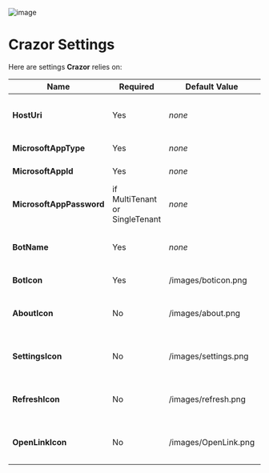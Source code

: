 

![image](https://user-images.githubusercontent.com/17789481/197238565-e3f895d0-6def-4d41-aba2-721d5432b1ef.png)

# Crazor Settings

Here are settings **Crazor** relies on:

| Name                     | Required                       | Default Value        | Example                                 | Description                              |
| ------------------------ | ------------------------------ | -------------------- | --------------------------------------- | ---------------------------------------- |
| **HostUri**              | Yes                            | *none*               | https://crazordemobot.azurewebsites.net | The path to the web page service         |
| **MicrosoftAppType**     | Yes                            | *none*               | MultiTenant                             | One of:[MultiTenant                      |
| **MicrosoftAppId**       | Yes                            | *none*               | {GUID}                                  | AppId of your bot                        |
| **MicrosoftAppPassword** | if MultiTenant or SingleTenant | *none*               | *password*                              | The AD Password for your bot             |
| **BotName**              | Yes                            | *none*               | Billy Bob's Bot                         | This is used for the header of the cards |
| **BotIcon**              | Yes                            | /images/boticon.png  | /images/boticon.png                     | image used for the bot                   |
| **AboutIcon**            | No                             | /images/about.png    | /images/about.png                       | image used for about command in menu     |
| **SettingsIcon**         | No                             | /images/settings.png | /images/settings.png                    | image used for settings command in menu  |
| **RefreshIcon**          | No                             | /images/refresh.png  | /images/refresh.png                     | Image used for refresh command in menu   |
| **OpenLinkIcon**         | No                             | /images/OpenLink.png | /images/OpenLink.png                    | image used for openlink command in menu  |

